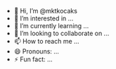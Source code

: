 - 👋 Hi, I’m @mktkocaks
- 👀 I’m interested in ...
- 🌱 I’m currently learning ...
- 💞️ I’m looking to collaborate on ...
- 📫 How to reach me ...
- 😄 Pronouns: ...
- ⚡ Fun fact: ...

<!---
mktkocaks/mktkocaks is a ✨ special ✨ repository because its `README.md` (this file) appears on your GitHub profile.
You can click the Preview link to take a look at your changes.
--->
